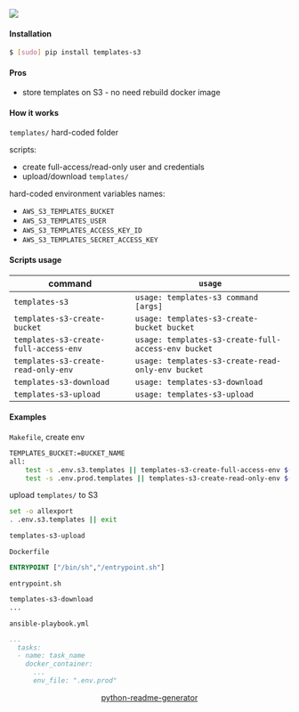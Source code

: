 <!--
https://pypi.org/project/readme-generator/
https://pypi.org/project/python-readme-generator/
-->

[![](https://img.shields.io/badge/OS-Unix-blue.svg?longCache=True)]()

#### Installation
```bash
$ [sudo] pip install templates-s3
```

#### Pros
+   store templates on S3 - no need rebuild docker image

#### How it works
`templates/` hard-coded folder

scripts:
+   create full-access/read-only user and credentials
+   upload/download `templates/`

hard-coded environment variables names:
+   `AWS_S3_TEMPLATES_BUCKET`
+   `AWS_S3_TEMPLATES_USER`
+   `AWS_S3_TEMPLATES_ACCESS_KEY_ID`
+   `AWS_S3_TEMPLATES_SECRET_ACCESS_KEY`

#### Scripts usage
command|`usage`
-|-
`templates-s3` |`usage: templates-s3 command [args]`
`templates-s3-create-bucket` |`usage: templates-s3-create-bucket bucket`
`templates-s3-create-full-access-env` |`usage: templates-s3-create-full-access-env bucket`
`templates-s3-create-read-only-env` |`usage: templates-s3-create-read-only-env bucket`
`templates-s3-download` |`usage: templates-s3-download`
`templates-s3-upload` |`usage: templates-s3-upload`

#### Examples
`Makefile`, create env
```bash
TEMPLATES_BUCKET:=BUCKET_NAME
all:
    test -s .env.s3.templates || templates-s3-create-full-access-env $(TEMPLATES_BUCKET) > .env.s3.templates
    test -s .env.prod.templates || templates-s3-create-read-only-env $(TEMPLATES_BUCKET) > .env.prod.templates
```

upload `templates/` to S3 
```bash
set -o allexport
. .env.s3.templates || exit

templates-s3-upload
```

`Dockerfile` 
```Dockerfile
ENTRYPOINT ["/bin/sh","/entrypoint.sh"]
```

`entrypoint.sh`
```bash
templates-s3-download
...
```

`ansible-playbook.yml`
```yml
...
  tasks:
  - name: task_name
    docker_container:
      ...
      env_file: ".env.prod"
```

<p align="center">
    <a href="https://pypi.org/project/python-readme-generator/">python-readme-generator</a>
</p>